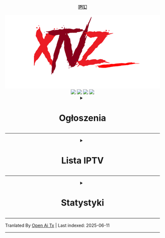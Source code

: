 <div align="center">
  <h3>🇵🇱</h3>
  <img src="https://raw.githubusercontent.com/LeBazarDeBryan/XTVZ_/main/Images/Logo.png" />

  <img src="https://img.shields.io/github/stars/LeBazarDeBryan/XTVZ_?color=ff0000&style=for-the-badge&label=%C3%89toile" />
  <img src="https://img.shields.io/github/forks/LeBazarDeBryan/XTVZ_?color=ff0000&style=for-the-badge&label=Fork" />
  <img src="https://img.shields.io/github/watchers/LeBazarDeBryan/XTVZ_?color=ff0000&style=for-the-badge&label=Watchers" />
  <img src="https://img.shields.io/github/issues/LeBazarDeBryan/XTVZ_?color=ff0000&style=for-the-badge&label=Issues" />

<details><summary><h1>Ogłoszenia</h1></summary>
<div align="left">
  <details><summary><h3>22/10/2024</h3></summary>
  
  Zamierzam usunąć [stronę internetową XTVZ_](https://xtvz.vercel.app), ponieważ ostatecznie wiele kanałów nie jest dostępnych do oglądania i trudno jest samemu utrzymać cały ten projekt. Myślę, że stworzę nową stronę internetową, ale będzie ona zautomatyzowana za pomocą bota. Ponadto wkrótce pojawi się oprogramowanie! Jest napisane w Batch *(.bat)* i będzie znacznie łatwiej oglądać kanały *(szczególnie TF1)*. Aktualizacje oprogramowania będą automatycznie pobierane z [/Logiciel/Windows/](https://raw.githubusercontent.com/LeBazarDeBryan/XTVZ_/main/Logiciel/Windows/).
</details>
</div>
</details>

___

<details><summary><h1>Lista IPTV</h1></summary>

<details><summary><h2>⚠️ Problem ⚠️</h2></summary>
  <p>Kanały z listy <a href="https://raw.githubusercontent.com/LeBazarDeBryan/XTVZ_/main/IPTV/TNT.m3u">TNT</a> już nie działają! To wina dostawcy, a nie moja. (Zobacz <a href="https://github.com/LeBazarDeBryan/XTVZ_/issues/3">#3</a>.) Zalecam korzystanie z listy <a href="https://raw.githubusercontent.com/LeBazarDeBryan/XTVZ_/main/IPTV/TNTenDirect.m3u">TNTenDirect.m3u</a> dopóki problem nie zostanie naprawiony. Dziękuję za zrozumienie.</p></details>


<details><summary><h2>TV</h2></summary>
  <a href="https://raw.githubusercontent.com/LeBazarDeBryan/XTVZ_/main/IPTV/TNT.m3u"><img height="100" width="100" src="https://raw.githubusercontent.com/LeBazarDeBryan/XTVZ_/main/Images/TNT.png" /></a><a href="https://xmltvfr.fr/xmltv/xmltv_tnt.xml"><img height="100" width="100" src="https://raw.githubusercontent.com/LeBazarDeBryan/XTVZ_/main/Images/XMLTV.png" /></a>
  
  <a href="https://raw.githubusercontent.com/LeBazarDeBryan/XTVZ_/main/IPTV/TNTenDirect.m3u" title="Merci à rickeymandraque"><img height="100" width="100" src="https://tntendirect.com/apple-touch-icon.png" /></a><a href="https://xmltvfr.fr/xmltv/xmltv_tnt.xml"><img height="100" width="100" src="https://raw.githubusercontent.com/LeBazarDeBryan/XTVZ_/main/Images/XMLTV.png" /></a>
  <p>Kanały, które najczęściej można znaleźć w Internecie, lecz częściej przez satelitę.</p>
</details>

<details><summary><h2>Streaming</h2></summary>
  <a href="https://raw.githubusercontent.com/LeBazarDeBryan/XTVZ_/main/IPTV/Officiel.m3u"><img height="100" width="100" src="https://raw.githubusercontent.com/LeBazarDeBryan/XTVZ_/main/Images/XTVZ_.png" /></a><a href="https://xmltvfr.fr/xmltv/xmltv.xml"><img height="100" width="100" src="https://raw.githubusercontent.com/LeBazarDeBryan/XTVZ_/main/Images/XMLTV.png" /></a>

  <a href="https://raw.githubusercontent.com/LeBazarDeBryan/XTVZ_/main/IPTV/Streaming.m3u"><img height="100" width="100" src="https://raw.githubusercontent.com/LeBazarDeBryan/XTVZ_/main/Images/Unknown.png" /></a><a href="https://xmltvfr.fr/xmltv/xmltv.xml"><img height="100" width="100" src="https://raw.githubusercontent.com/LeBazarDeBryan/XTVZ_/main/Images/XMLTV.png" /></a>
  
  <a href="https://raw.githubusercontent.com/iptv-org/iptv/master/streams/fr.m3u"><img height="100" width="100" src="https://raw.githubusercontent.com/LeBazarDeBryan/XTVZ_/main/Images/iptv-org.png" /></a><a href="https://xmltvfr.fr/xmltv/xmltv_fr.xml"><img height="100" width="100" src="https://raw.githubusercontent.com/LeBazarDeBryan/XTVZ_/main/Images/XMLTV.png" /></a>
  
  <a href="http://v.ktv.zone/l.m3u"><img height="100" width="100" src="https://raw.githubusercontent.com/LeBazarDeBryan/XTVZ_/main/Images/K-Net.png" /></a><a href="https://api-tv.k-sys.ch/m3u8"><img height="100" width="100" src="https://raw.githubusercontent.com/LeBazarDeBryan/XTVZ_/main/Images/K-Net%20API.png" /></a><a href="https://www.clictune.com/jsha"><img height="100" width="100" src="https://raw.githubusercontent.com/LeBazarDeBryan/XTVZ_/main/Images/XMLTV.png" /></a>
  
  <a href="https://raw.githubusercontent.com/LeBazarDeBryan/XTVZ_/main/IPTV/ALL.m3u"><img height="100" width="100" src="https://raw.githubusercontent.com/LeBazarDeBryan/XTVZ_/main/Images/All.png" /></a><a href="https://xmltvfr.fr/xmltv/xmltv.xml"><img height="100" width="100" src="https://raw.githubusercontent.com/LeBazarDeBryan/XTVZ_/main/Images/XMLTV.png" /></a>
  
  <a href="https://i.mjh.nz/PlutoTV/fr.m3u8"><img height="100" width="100" src="https://raw.githubusercontent.com/LeBazarDeBryan/XTVZ_/main/Images/Pluto%20TV.png" /></a><a href="https://i.mjh.nz/PlutoTV/fr.xml"><img height="100" width="100" src="https://raw.githubusercontent.com/LeBazarDeBryan/XTVZ_/main/Images/XMLTV.png" /></a>
  
  <a href="https://i.mjh.nz/SamsungTVPlus/fr.m3u8"><img height="100" width="100" src="https://raw.githubusercontent.com/LeBazarDeBryan/XTVZ_/main/Images/Samsung%20TV%20Plus.png" /></a><a href="https://i.mjh.nz/SamsungTVPlus/fr.xml"><img height="100" width="100" src="https://raw.githubusercontent.com/LeBazarDeBryan/XTVZ_/main/Images/XMLTV.png" /></a>
  
  <a href="https://raw.githubusercontent.com/iptv-org/iptv/master/streams/fr_euronews.m3u"><img height="100" width="100" src="https://raw.githubusercontent.com/LeBazarDeBryan/XTVZ_/main/Images/euronews.png" /></a><a href="https://xmltvfr.fr/xmltv/xmltv.xml"><img height="100" width="100" src="https://raw.githubusercontent.com/LeBazarDeBryan/XTVZ_/main/Images/XMLTV.png" /></a>
  
  <a href="https://raw.githubusercontent.com/iptv-org/iptv/master/streams/fr_rakuten.m3u"><img height="100" width="100" src="https://raw.githubusercontent.com/LeBazarDeBryan/XTVZ_/main/Images/Rakuten.png" /></a><a href="https://xmltvfr.fr/xmltv/xmltv_fr.xml"><img height="100" width="100" src="https://raw.githubusercontent.com/LeBazarDeBryan/XTVZ_/main/Images/XMLTV.png" /></a>
  
  <a href="https://raw.githubusercontent.com/iptv-org/iptv/master/streams/fr_fashiontv.m3u"><img height="100" width="100" src="https://raw.githubusercontent.com/LeBazarDeBryan/XTVZ_/main/Images/Fashion%20TV.png" /></a><a href="https://xmltvfr.fr/xmltv/xmltv.xml"><img height="100" width="100" src="https://raw.githubusercontent.com/LeBazarDeBryan/XTVZ_/main/Images/XMLTV.png" /></a>
  
  <a href="https://raw.githubusercontent.com/iptv-org/iptv/master/streams/fr_groupecanalplus.m3u"><img height="100" width="100" src="https://raw.githubusercontent.com/LeBazarDeBryan/XTVZ_/main/Images/Groupe%20Canal+.png" /></a><a href="https://xmltvfr.fr/xmltv/xmltv_fr.xml"><img height="100" width="100" src="https://raw.githubusercontent.com/LeBazarDeBryan/XTVZ_/main/Images/XMLTV.png" /></a>
  
  <a href="https://raw.githubusercontent.com/iptv-org/iptv/master/streams/fr_groupem6.m3u"><img height="100" width="100" src="https://raw.githubusercontent.com/LeBazarDeBryan/XTVZ_/main/Images/Groupe%20M6.png" /></a><a href="https://xmltvfr.fr/xmltv/xmltv_fr.xml"><img height="100" width="100" src="https://raw.githubusercontent.com/LeBazarDeBryan/XTVZ_/main/Images/XMLTV.png" /></a>
  
  <a href="https://raw.githubusercontent.com/iptv-org/iptv/master/streams/fr_persiana.m3u"><img height="100" width="100" src="https://raw.githubusercontent.com/LeBazarDeBryan/XTVZ_/main/Images/Groupe%20Persiana.png" /></a><a href="https://xmltvfr.fr/xmltv/xmltv.xml"><img height="100" width="100" src="https://raw.githubusercontent.com/LeBazarDeBryan/XTVZ_/main/Images/XMLTV.png" /></a>
  
  <a href="https://raw.githubusercontent.com/LeBazarDeBryan/XTVZ_/main/IPTV/Stream4free.m3u"><img height="100" width="100" src="https://raw.githubusercontent.com/LeBazarDeBryan/XTVZ_/main/Images/Stream4free.png" /></a><a href="https://xmltvfr.fr/xmltv/xmltv.xml"><img height="100" width="100" src="https://raw.githubusercontent.com/LeBazarDeBryan/XTVZ_/main/Images/XMLTV.png" /></a>
  
  <a href="https://raw.githubusercontent.com/LeBazarDeBryan/XTVZ_/main/IPTV/BFM.m3u"><img height="100" width="100" src="https://raw.githubusercontent.com/LeBazarDeBryan/XTVZ_/main/Images/BFM%20TV.png" /></a><a href="https://xmltvfr.fr/xmltv/xmltv.xml"><img height="100" width="100" src="https://raw.githubusercontent.com/LeBazarDeBryan/XTVZ_/main/Images/XMLTV.png" /></a>
<p>Kanały dostępne na stronach streamingowych i innych.</p></details>

<details><summary><h2>Radio</h2></summary>
  <a href="https://raw.githubusercontent.com/LeBazarDeBryan/XTVZ_/main/IPTV/Radio.m3u"><img height="100" width="100" src="https://raw.githubusercontent.com/LeBazarDeBryan/XTVZ_/main/Images/Radio.png" /></a>
<p>Stacje radiowe dostępne online, FM lub MHz.</p></details>

<details><summary><h2>Pytanie</h2></summary>
  <h3>Co to jest <a href="https://raw.githubusercontent.com/LeBazarDeBryan/XTVZ_/main/IPTV/ALL.m3u">ALL</a>?</h3>
  <p><a href="https://raw.githubusercontent.com/LeBazarDeBryan/XTVZ_/main/IPTV/ALL.m3u">ALL</a> to lista odtwarzania wszystkich kanałów darmowych i płatnych.</p></details>

<details><summary><h2>Status</h2></summary>

  |  Stream  | Odznaka |
  |----------|---------|
  |    TF1   | <img src="https://github.com/LeBazarDeBryan/XTVZ_/actions/workflows/TF1.yml/badge.svg" alt="" /> |
  | France 2 | <img src="https://github.com/LeBazarDeBryan/XTVZ_/actions/workflows/France_2.yml/badge.svg" alt="" /> |
  | France 3 | <img src="https://github.com/LeBazarDeBryan/XTVZ_/actions/workflows/France_3.yml/badge.svg" alt="" /> |
  |  Canal+  | <img src="https://github.com/LeBazarDeBryan/XTVZ_/actions/workflows/Canal+.yml/badge.svg" alt="" /> |
  | France 5 | <img src="https://github.com/LeBazarDeBryan/XTVZ_/actions/workflows/France_5.yml/badge.svg" alt="" /> |
  |    C8    | <img src="https://github.com/LeBazarDeBryan/XTVZ_/actions/workflows/C8.yml/badge.svg" alt="" /> |
  | France 4 | <img src="https://github.com/LeBazarDeBryan/XTVZ_/actions/workflows/France_4.yml/badge.svg" alt="" /> |
  |   CNews  | <img src="https://github.com/LeBazarDeBryan/XTVZ_/actions/workflows/CNews.yml/badge.svg" alt="" /> |
  |   CStar  | <img src="https://github.com/LeBazarDeBryan/XTVZ_/actions/workflows/CStar.yml/badge.svg" alt="" /> |
  |   Gulli  | <img src="https://github.com/LeBazarDeBryan/XTVZ_/actions/workflows/Gulli.yml/badge.svg" alt="" /> |
  | franceinfo: | <img src="https://github.com/LeBazarDeBryan/XTVZ_/actions/workflows/franceinfo.yml/badge.svg" alt="" /> |
  |   LCI    | <img src="https://github.com/LeBazarDeBryan/XTVZ_/actions/workflows/LCI.yml/badge.svg" alt="" /> |
</details>
</details>

___

<details><summary><h1>Statystyki</h1></summary>
 <img src="https://api.star-history.com/svg?repos=LeBazarDeBryan/XTVZ_&type=Timeline&theme=dark" />
</a></details></div>


---


Tranlated By [Open Ai Tx](https://github.com/OpenAiTx/OpenAiTx) | Last indexed: 2025-06-11


---
